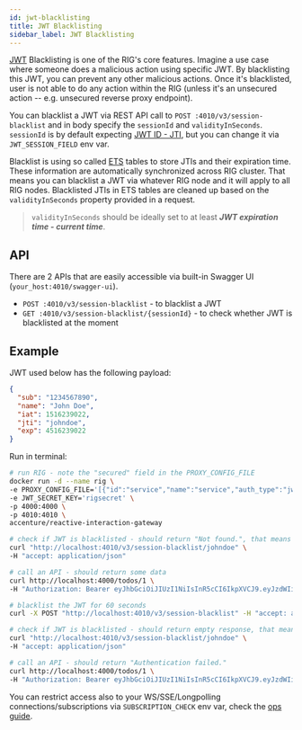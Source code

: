 ```yaml
---
id: jwt-blacklisting
title: JWT Blacklisting
sidebar_label: JWT Blacklisting
---
```


[JWT](https://jwt.io/) Blacklisting is one of the RIG's core features. Imagine a use case where someone does a malicious action using specific JWT. By blacklisting this JWT, you can prevent any other malicious actions. Once it's blacklisted, user is not able to do any action within the RIG (unless it's an unsecured action -- e.g. unsecured reverse proxy endpoint).

You can blacklist a JWT via REST API call to `POST :4010/v3/session-blacklist` and in body specify the `sessionId` and `validityInSeconds`. `sessionId` is by default expecting [JWT ID - JTI](https://tools.ietf.org/html/rfc7519#page-10), but you can change it via `JWT_SESSION_FIELD` env var.

Blacklist is using so called [ETS](http://erlang.org/doc/man/ets.html) tables to store JTIs and their expiration time. These information are automatically synchronized across RIG cluster. That means you can blacklist a JWT via whatever RIG node and it will apply to all RIG nodes. Blacklisted JTIs in ETS tables are cleaned up based on the `validityInSeconds` property provided in a request.

> `validityInSeconds` should be ideally set to at least _**JWT expiration time - current time**_.

## API

There are 2 APIs that are easily accessible via built-in Swagger UI (`your_host:4010/swagger-ui`).

- `POST :4010/v3/session-blacklist` - to blacklist a JWT
- `GET :4010/v3/session-blacklist/{sessionId}` - to check whether JWT is blacklisted at the moment

## Example

JWT used below has the following payload:

```json
{
  "sub": "1234567890",
  "name": "John Doe",
  "iat": 1516239022,
  "jti": "johndoe",
  "exp": 4516239022
}
```

Run in terminal:

```bash
# run RIG - note the "secured" field in the PROXY_CONFIG_FILE
docker run -d --name rig \
-e PROXY_CONFIG_FILE='[{"id":"service","name":"service","auth_type":"jwt","auth":{"use_header":true,"header_name":"Authorization","use_query":false,"query_name":""},"versioned":false,"version_data":{"default":{"endpoints":[{"id":"secured","path_regex":"todos/1","method":"GET","secured":true}]}},"proxy":{"target_url":"http://jsonplaceholder.typicode.com","port":80}}]' \
-e JWT_SECRET_KEY='rigsecret' \
-p 4000:4000 \
-p 4010:4010 \
accenture/reactive-interaction-gateway

# check if JWT is blacklisted - should return "Not found.", that means it's not blacklisted
curl "http://localhost:4010/v3/session-blacklist/johndoe" \
-H "accept: application/json"

# call an API - should return some data
curl http://localhost:4000/todos/1 \
-H "Authorization: Bearer eyJhbGciOiJIUzI1NiIsInR5cCI6IkpXVCJ9.eyJzdWIiOiIxMjM0NTY3ODkwIiwibmFtZSI6IkpvaG4gRG9lIiwiaWF0IjoxNTE2MjM5MDIyLCJqdGkiOiJqb2huZG9lIiwiZXhwIjo0NTE2MjM5MDIyfQ.gPP_Ya_QphNAas3NXqqlfwvyzy_TSN5sh_eMqX0Xnf4"

# blacklist the JWT for 60 seconds
curl -X POST "http://localhost:4010/v3/session-blacklist" -H "accept: application/json" -H "content-type: application/json" -d "{ \"validityInSeconds\": 60,\"sessionId\": \"johndoe\"}"

# check if JWT is blacklisted - should return empty response, that means it's blacklisted
curl "http://localhost:4010/v3/session-blacklist/johndoe" \
-H "accept: application/json"

# call an API - should return "Authentication failed."
curl http://localhost:4000/todos/1 \
-H "Authorization: Bearer eyJhbGciOiJIUzI1NiIsInR5cCI6IkpXVCJ9.eyJzdWIiOiIxMjM0NTY3ODkwIiwibmFtZSI6IkpvaG4gRG9lIiwiaWF0IjoxNTE2MjM5MDIyLCJqdGkiOiJqb2huZG9lIiwiZXhwIjo0NTE2MjM5MDIyfQ.gPP_Ya_QphNAas3NXqqlfwvyzy_TSN5sh_eMqX0Xnf4"
```

You can restrict access also to your WS/SSE/Longpolling connections/subscriptions via `SUBSCRIPTION_CHECK` env var, check the [ops guide](./rig-ops-guide.md).
